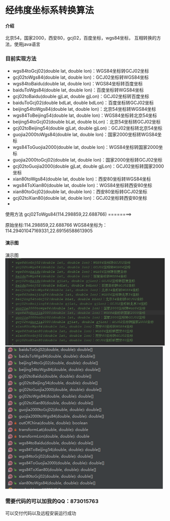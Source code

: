 # 经纬度坐标系转换算法

#### 介绍
北京54，国家2000，西安80，gcj02，百度坐标，wgs84坐标， 互相转换的方法，使用java语言


### 目前实现方法
 * wgs84toGcj02(double lat, double lon)：WGS84坐标转GCJ02坐标
 * gcj02toWgs84(double lat, double lon)：GCJ02坐标转WGS84坐标
 * wgs84toBaidu(double lat, double lon)：WGS84坐标转百度坐标
 * baiduToWgs84(double lat, double lon)：百度坐标转WGS84坐标
 * gcj02toBaidu(double gjLat, double gjLon)：GCJ02坐标转百度坐标
 * baiduToGcj02(double bdLat, double bdLon)：百度坐标转GCJ02坐标
 * beijing54toWgs84(double lat, double lon)：北京54坐标转WGS84坐标
 * wgs84ToBeijing54(double lat, double lon)：WGS84坐标转北京54坐标
 * beijing54toGcj02(double bLat, double bLon)：北京54坐标转GCJ02坐标
 * gcj02toBeijing54(double gjLat, double gjLon)：GCJ02坐标转北京54坐标
 * guojia2000toWgs84(double lat, double lon)：国家2000坐标转WGS84坐标
 * wgs84ToGuojia2000(double lat, double lon)：WGS84坐标转国家2000坐标
 * guojia2000toGcj02(double lat, double lon)：国家2000坐标转GCJ02坐标
 * gcj02toGuojia2000(double gjLat, double gjLon)：GCJ02坐标转国家2000坐标
 * xian80toWgs84(double lat, double lon)：西安80坐标转WGS84坐标
 * wgs84ToXian80(double lat, double lon)：WGS84坐标转西安80坐标
 * xian80toGcj02(double lat, double lon)：西安80坐标转GCJ02坐标
 * gcj02toXian80(double lat, double lon)：GCJ02坐标转西安80坐标
 *


使用方法
gcj02ToWgs84(114.298859,22.688766)
========>

原始坐标:114.298859,22.688766
WGS84坐标为：114.29401047169331,22.69156588613905


#### 演示图
演示图
![输入图片说明](images/1.png)
![输入图片说明](images/2.png)

### 需要代码的可以加我的QQ：873015763
可以交付代码以及远程安装运行成功